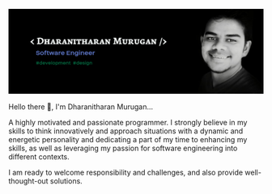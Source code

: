 ![](https://github.com/dharanithedev/dharanithedev/blob/main/banner-final.png?raw=true)

Hello there 👋, I'm Dharanitharan Murugan...

A highly motivated and passionate programmer. I strongly believe in my skills to think innovatively and approach situations with a dynamic and energetic personality and dedicating a part of my time to enhancing my skills, as well as leveraging my passion for software engineering into different contexts.

I am ready to welcome responsibility and challenges, and also provide well-thought-out solutions.





